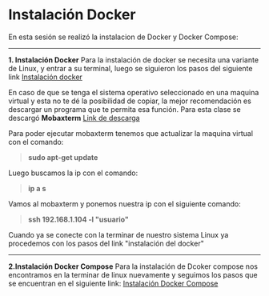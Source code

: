 # Instalación Docker 
En esta sesión se realizó la instalacion de Docker y Docker Compose:

----

**1. Instalación Docker**
Para la instalación de docker se necesita una variante de Linux, y entrar a su terminal, luego se siguieron los pasos del siguiente link
[Instalación docker](https://docs.docker.com/engine/install/ubuntu/)

En caso de que se tenga el sistema operativo seleccionado en una maquina virtual y esta no te dé la posibilidad de copiar, la mejor recomendación es descargar un programa que te permita esa función.
Para esta clase se descargó **Mobaxterm** [Link de descarga](https://mobaxterm.mobatek.net/download-home-edition.html)

 Para poder ejecutar mobaxterm tenemos que actualizar la maquina virtual con el comando:
 >**sudo apt-get update**
 >
Luego buscamos la ip con el comando:
>**ip a s**
 
Vamos al mobaxterm y ponemos nuestra ip con el siguiente comando:
> **ssh 192.168.1.104 -l "usuario"**

Cuando ya se conecte con la terminar de nuestro sistema Linux ya procedemos con los pasos del link "instalación del docker"

----

**2.Instalación Docker Compose**
Para la instalación de Dcoker compose nos encontramos en la terminar de linux nuevamente y seguimos los pasos que se encuentran en el siguiente link:
[Instalación Docker Compose](https://docs.docker.com/compose/install/)




